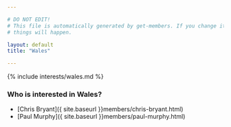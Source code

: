 ```yaml
---

# DO NOT EDIT!
# This file is automatically generated by get-members. If you change it, bad
# things will happen.

layout: default
title: "Wales"

---
```


{% include interests/wales.md %}

### Who is interested in Wales?


* [Chris Bryant]({ site.baseurl }}members/chris-bryant.html)
* [Paul Murphy]({ site.baseurl }}members/paul-murphy.html)

